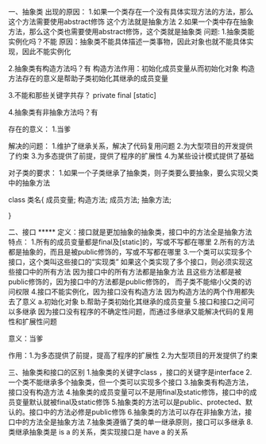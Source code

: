 一、抽象类
出现的原因：
1.如果一个类存在一个没有具体实现方法的方法，那么这个方法需要使用abstract修饰
  这个方法就是抽象方法
2.如果一个类中存在抽象方法，那么这个类也需要使用abstract修饰，这个类就是抽象类
问题:
1.抽象类能实例化吗？不能
  原因：抽象类不能具体描述一类事物，因此对象也就不能具体实现，因此不能实例化
  
2.抽象类有构造方法吗？有
  构造方法作用：初始化成员变量从而初始化对象
  构造方法存在的意义是帮助子类初始化其继承的成员变量

3.不能和那些关键字共存？ private final [static]

4.抽象类有非抽象方法吗？有
  
存在的意义：
1.当爹

解决的问题：
1.维护了继承关系，解决了代码复用问题
2.为大型项目的开发提供了约束
3.为多态提供了前提，提供了程序的扩展性
4.为某些设计模式提供了基础

对子类的要求：
1.如果一个子类继承了抽象类，则子类要么要抽象，要么实现父类中的抽象方法


class 类名{
  成员变量;
  构造方法;
  成员方法;
  抽象方法;

}

二、接口 *****
定义：接口就是更加抽象的抽象类，接口中的方法全是抽象方法
特点：
  1.所有的成员变量都是final及[static]的，写或不写都在哪里
  2.所有的方法都是抽象的，而且是被public修饰的，写或不写都在哪里
  3.一个类可以实现多个接口，这个类叫这些接口的“实现类”
    如果这个类实现了多个接口，则必须实现这些接口中的所有方法
	因为接口中的所有方法都是抽象方法
	且这些方法都是被public修饰的，因为接口中的方法都是public修饰的，
	而子类不能缩小父类的访问权限
  4.接口不能实例化，因为接口没有构造方法
    因为构造方法的两个作用都失去了意义
	a.初始化对象
	b.帮助子类初始化其继承的成员变量
  5.接口和接口之间可以多继承
    因为接口没有程序的不确定性问题，而通过多继承又能解决代码的复用性和扩展性问题

意义：当爹

作用：1.为多态提供了前提，提高了程序的扩展性
      2.为大型项目的开发提供了约束

三、抽象类和接口的区别
1.抽象类的关键字class ，接口的关键字是interface
2.一个类不能继承多个抽象类，但一个类可以实现多个接口
3.抽象类有构造方法，接口没有构造方法
4.抽象类的成员变量可以不是用final及static修饰，接口中的成员变量默认就被final及static修饰
5.抽象类的方法可以是public、protected、默认的。接口中的方法必修是public修饰
6.抽象类的方法可以存在非抽象方法，接口中的方法全是抽象方法
7.抽象类遵循了类的单一继承原则，接口可以多继承
8.类继承抽象类是 is a 的关系，类实现接口是 have a 的关系
